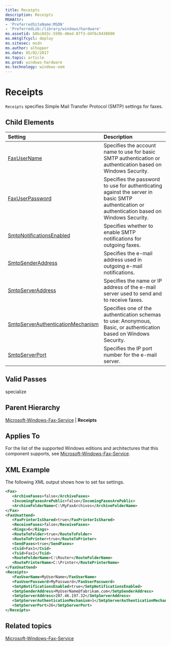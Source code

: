 ```yaml
---
title: Receipts
description: Receipts
MSHAttr:
- 'PreferredSiteName:MSDN'
- 'PreferredLib:/library/windows/hardware'
ms.assetid: b8bc8d3c-599b-40ed-87f3-d4f6c0438690
ms.mktglfcycl: deploy
ms.sitesec: msdn
ms.author: alhopper
ms.date: 05/02/2017
ms.topic: article
ms.prod: windows-hardware
ms.technology: windows-oem
---
```

# Receipts

`Receipts` specifies Simple Mail Transfer Protocol (SMTP) settings for faxes.

## Child Elements

| Setting                 | Description                                                                           |
|:------------------------|:--------------------------------------------------------------------------------------|
| [FaxUserName](microsoft-windows-fax-service-receipts-faxusername.md) | Specifies the account name to use for basic SMTP authentication or authentication based on Windows Security. |
| [FaxUserPassword](microsoft-windows-fax-service-receipts-faxuserpassword.md) | Specifies the password to use for authenticating against the server in basic SMTP authentication or authentication based on Windows Security. |
| [SmtpNotificationsEnabled](microsoft-windows-fax-service-receipts-smtpnotificationsenabled.md) | Specifies whether to enable SMTP notifications for outgoing faxes. |
| [SmtpSenderAddress](microsoft-windows-fax-service-receipts-smtpsenderaddress.md) | Specifies the e-mail address used in outgoing e-mail notifications. |
| [SmtpServerAddress](microsoft-windows-fax-service-receipts-smtpserveraddress.md) | Specifies the name or IP address of the e-mail server used to send and to receive faxes. |
| [SmtpServerAuthenticationMechanism](microsoft-windows-fax-service-receipts-smtpserverauthenticationmechanism.md) | Specifies one of the authentication schemas to use: Anonymous, Basic, or authentication based on Windows Security. |
| [SmtpServerPort](microsoft-windows-fax-service-receipts-smtpserverport.md) | Specifies the IP port number for the e-mail server. |

## Valid Passes

specialize

## Parent Hierarchy

[Microsoft-Windows-Fax-Service](microsoft-windows-fax-service.md) | **Receipts**

## Applies To

For the list of the supported Windows editions and architectures that this component supports, see [Microsoft-Windows-Fax-Service](microsoft-windows-fax-service.md).

## XML Example

The following XML output shows how to set fax settings.

```XML
<Fax>
   <ArchiveFaxes>false</ArchiveFaxes>
   <IncomingFaxesArePublic>false</IncomingFaxesArePublic>
   <ArchiveFolderName>C:\MyFaxArchives</ArchiveFolderName>
</Fax>
<FaxUnattend>
   <FaxPrinterIsShared>true</FaxPrinterIsShared>
   <ReceiveFaxes>false</ReceiveFaxes>
   <Rings>6</Rings>
   <RouteToFolder>true</RouteToFolder>
   <RouteToPrinter>true</RouteToPrinter>
   <SendFaxes>true</SendFaxes>
   <Csid>Fax1</Csid>
   <Tsid>Fax1</Tsid>
   <RouteFolderName>C:\Router</RouteFolderName>
   <RoutePrinterName>C:\Printer</RoutePrinterName>
</FaxUnattend>
<Receipts>
   <FaxUserName>MyUserName</FaxUserName>
   <FaxUserPassword>MyPassword</FaxUserPassword>
   <SmtpNotificationsEnabled>true</SmtpNotificationsEnabled>
   <SmtpSenderAddress>MyUserName@fabrikam.com</SmtpSenderAddress>
   <SmtpServerAddress>207.46.197.32</SmtpServerAddress>
   <SmtpServerAuthenticationMechanism>1</SmtpServerAuthenticationMechanism>
   <SmtpServerPort>26</SmtpServerPort>
</Receipts>
```

## Related topics

[Microsoft-Windows-Fax-Service](microsoft-windows-fax-service.md)